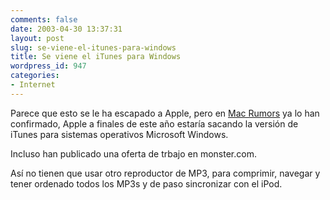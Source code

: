 ```yaml
---
comments: false
date: 2003-04-30 13:37:31
layout: post
slug: se-viene-el-itunes-para-windows
title: Se viene el iTunes para Windows
wordpress_id: 947
categories:
- Internet
---
```


Parece que esto se le ha escapado a Apple, pero en [Mac Rumors](http://www.macrumors.com/pages/2003/04/20030429203935.shtml) ya lo han confirmado, Apple a finales de este año estaría sacando la versión de iTunes para sistemas operativos Microsoft Windows.





Incluso han publicado una oferta de trbajo en monster.com.





Así no tienen que usar otro reproductor de MP3, para comprimir, navegar y tener ordenado todos los MP3s y de paso sincronizar con el iPod.




 
